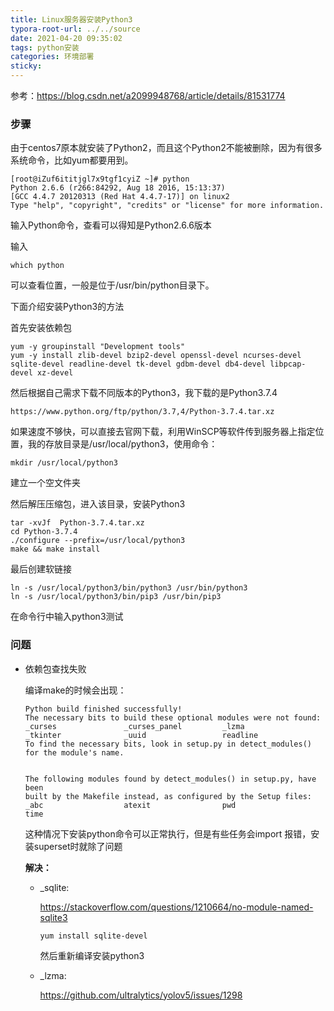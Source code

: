 ```yaml
---
title: Linux服务器安装Python3
typora-root-url: ../../source
date: 2021-04-20 09:35:02
tags: python安装
categories: 环境部署
sticky:
---
```


参考：https://blog.csdn.net/a2099948768/article/details/81531774

### 步骤

由于centos7原本就安装了Python2，而且这个Python2不能被删除，因为有很多系统命令，比如yum都要用到。

```
[root@iZuf6ititjgl7x9tgf1cyiZ ~]# python
Python 2.6.6 (r266:84292, Aug 18 2016, 15:13:37) 
[GCC 4.4.7 20120313 (Red Hat 4.4.7-17)] on linux2
Type "help", "copyright", "credits" or "license" for more information.
```

输入Python命令，查看可以得知是Python2.6.6版本

输入

```
which python
```

可以查看位置，一般是位于/usr/bin/python目录下。

下面介绍安装Python3的方法

首先安装依赖包

```
yum -y groupinstall "Development tools"
yum -y install zlib-devel bzip2-devel openssl-devel ncurses-devel sqlite-devel readline-devel tk-devel gdbm-devel db4-devel libpcap-devel xz-devel
```

然后根据自己需求下载不同版本的Python3，我下载的是Python3.7.4

```
https://www.python.org/ftp/python/3.7,4/Python-3.7.4.tar.xz
```

如果速度不够快，可以直接去官网下载，利用WinSCP等软件传到服务器上指定位置，我的存放目录是/usr/local/python3，使用命令：

```
mkdir /usr/local/python3 
```

建立一个空文件夹

然后解压压缩包，进入该目录，安装Python3

```
tar -xvJf  Python-3.7.4.tar.xz
cd Python-3.7.4
./configure --prefix=/usr/local/python3
make && make install
```

最后创建软链接

```
ln -s /usr/local/python3/bin/python3 /usr/bin/python3
ln -s /usr/local/python3/bin/pip3 /usr/bin/pip3
```

在命令行中输入python3测试

### 问题

- 依赖包查找失败

  编译make的时候会出现：

  ```shell
  Python build finished successfully!
  The necessary bits to build these optional modules were not found:
  _curses               _curses_panel         _lzma
  _tkinter              _uuid                 readline
  To find the necessary bits, look in setup.py in detect_modules() for the module's name.
  
  
  The following modules found by detect_modules() in setup.py, have been
  built by the Makefile instead, as configured by the Setup files:
  _abc                  atexit                pwd
  time
  ```

  这种情况下安装python命令可以正常执行，但是有些任务会import 报错，安装superset时就除了问题

  **解决：**

  - _sqlite: 

    https://stackoverflow.com/questions/1210664/no-module-named-sqlite3

    `yum install sqlite-devel`

    然后重新编译安装python3

  - _lzma:

    https://github.com/ultralytics/yolov5/issues/1298